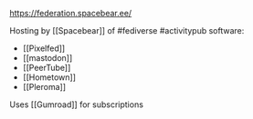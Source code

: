 https://federation.spacebear.ee/

Hosting by [[Spacebear]] of #fediverse #activitypub software:
* [[Pixelfed]]
* [[mastodon]]
* [[PeerTube]]
* [[Hometown]]
* [[Pleroma]]

Uses [[Gumroad]] for subscriptions